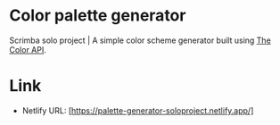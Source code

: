 # Color palette generator

Scrimba solo project | A simple color scheme generator built using [The Color API](https://www.thecolorapi.com/).

# Link
* Netlify URL: [https://palette-generator-soloproject.netlify.app/]

